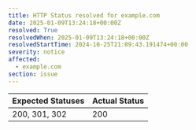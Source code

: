 ```yaml
---
title: HTTP Status resolved for example.com
date: 2025-01-09T13:24:18+00:00Z
resolved: True
resolvedWhen: 2025-01-09T13:24:18+00:00Z
resolvedStartTime: 2024-10-25T21:09:43.191474+00:00
severity: notice
affected:
  - example.com
section: issue
---
```


| Expected Statuses | Actual Status  |
|-------------------|----------------|
| 200, 301, 302 | 200 |
